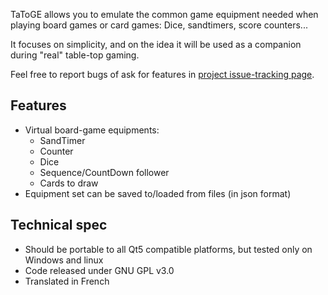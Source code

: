 TaToGE allows you to emulate the common game equipment needed when playing board games or card games: Dice, sandtimers, score counters...

It focuses on simplicity, and on the idea it will be used as a companion during "real" table-top gaming.

Feel free to report bugs of ask for features in [project issue-tracking page](https://github.com/quasart/TaToGE/issues).

## Features

- Virtual board-game equipments:
  - SandTimer
  - Counter
  - Dice
  - Sequence/CountDown follower
  - Cards to draw
- Equipment set can be saved to/loaded from files (in json format)

## Technical spec

- Should be portable to all Qt5 compatible platforms, but tested only on Windows and linux
- Code released under GNU GPL v3.0
- Translated in French
